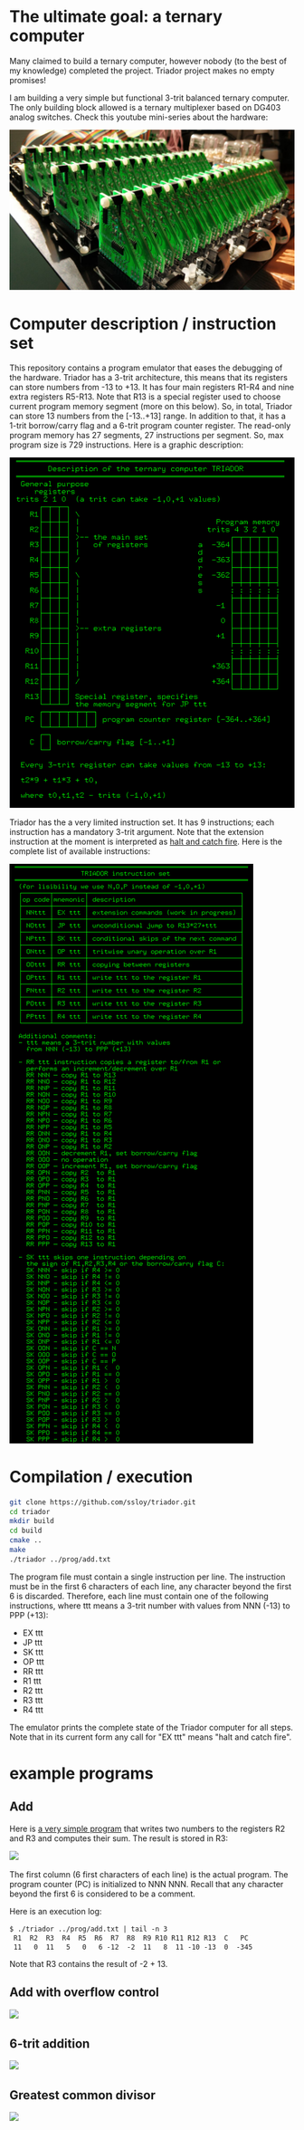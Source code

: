 # The ultimate goal: a ternary computer

Many claimed to build a ternary computer, however nobody (to the best of my knowledge) completed the project. Triador project makes no empty promises!

I am building a very simple but functional 3-trit balanced ternary computer. The only building block allowed is a ternary multiplexer based on DG403 analog switches. Check this youtube mini-series about the hardware:

[![](doc/memory-board.jpg)](https://www.youtube.com/playlist?list=PL9MBW6e0V7UIvP2vY_aKwsu93wqYq5jXJ)

# Computer description / instruction set
This repository contains a program emulator that eases the debugging of the hardware. Triador has a 3-trit architecture, this means that its registers can store numbers from -13 to +13. It has four main registers R1-R4 and nine extra registers R5-R13. Note that R13 is a special register used to choose current program memory segment (more on this below). So, in total, Triador can store 13 numbers from the [-13..+13] range. In addition to that, it has a 1-trit borrow/carry flag and a 6-trit program counter register. The read-only program memory has 27 segments, 27 instructions per segment. So, max program size is 729 instructions. Here is a graphic description:

![](doc/triador-description.png)

Triador has the a very limited instruction set. It has 9 instructions; each instruction has a mandatory 3-trit argument. Note that the extension instruction at the moment is interpreted as [halt and catch fire](https://en.wikipedia.org/wiki/Halt_and_Catch_Fire_(computing)). Here is the complete list of available instructions:

![](doc/triador-instructions.png)

# Compilation / execution
```sh
git clone https://github.com/ssloy/triador.git
cd triador
mkdir build
cd build
cmake ..
make
./triador ../prog/add.txt
```
The program file must contain a single instruction per line. The instruction must be in the first 6 characters of each line, any character beyond the first 6 is discarded. Therefore, each line must contain one of the following instructions,
where ttt means a 3-trit number with values from NNN (-13) to PPP (+13):
* EX ttt
* JP ttt
* SK ttt
* OP ttt
* RR ttt
* R1 ttt
* R2 ttt
* R3 ttt
* R4 ttt

The emulator prints the complete state of the Triador computer for all steps. Note that in its current form any call for "EX ttt" means "halt and catch fire".

# example programs
## Add
Here is [a very simple program](prog/add.txt) that writes two numbers to the registers R2 and R3 and computes their sum. The result is stored in R3:

![](https://raw.githubusercontent.com/ssloy/triador/master/doc/add.png)

The first column (6 first characters of each line) is the actual program. The program counter (PC) is initialized to NNN NNN. Recall that any character beyond the first 6 is considered to be a comment.

Here is an execution log:
```
$ ./triador ../prog/add.txt | tail -n 3
 R1  R2  R3  R4  R5  R6  R7  R8  R9 R10 R11 R12 R13  C   PC
 11   0  11   5   0   6 -12  -2  11   8  11 -10 -13  0  -345
```
Note that R3 contains the result of -2 + 13.

## Add with overflow control

![](https://raw.githubusercontent.com/ssloy/triador/master/doc/add-with-overflow-control.png)

## 6-trit addition

![](https://raw.githubusercontent.com/ssloy/triador/master/doc/long-add.png)

## Greatest common divisor

![](https://raw.githubusercontent.com/ssloy/triador/master/doc/gcd.png)
